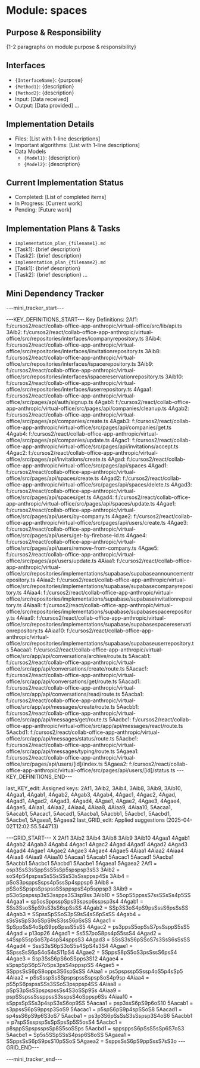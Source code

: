 # Module: spaces

## Purpose & Responsibility
{1-2 paragraphs on module purpose & responsibility}

## Interfaces
* `{InterfaceName}`: {purpose}
* `{Method1}`: {description}
* `{Method2}`: {description}
* Input: [Data received]
* Output: [Data provided]
...

## Implementation Details
* Files: [List with 1-line descriptions]
* Important algorithms: [List with 1-line descriptions]
* Data Models
    * `{Model1}`: {description}
    * `{Model2}`: {description}

## Current Implementation Status
* Completed: [List of completed items]
* In Progress: [Current work]
* Pending: [Future work]

## Implementation Plans & Tasks
* `implementation_plan_{filename1}.md`
* [Task1]: {brief description}
* [Task2]: {brief description}
* `implementation_plan_{filename2}.md`
* [Task1]: {brief description}
* [Task2]: {brief description} 
...

## Mini Dependency Tracker
---mini_tracker_start---

---KEY_DEFINITIONS_START---
Key Definitions:
2Af1: f:/cursos2/react/collab-office-app-anthropic/virtual-office/src/lib/api.ts
3Aib2: f:/cursos2/react/collab-office-app-anthropic/virtual-office/src/repositories/interfaces/icompanyrepository.ts
3Aib4: f:/cursos2/react/collab-office-app-anthropic/virtual-office/src/repositories/interfaces/iinvitationrepository.ts
3Aib8: f:/cursos2/react/collab-office-app-anthropic/virtual-office/src/repositories/interfaces/ispacerepository.ts
3Aib9: f:/cursos2/react/collab-office-app-anthropic/virtual-office/src/repositories/interfaces/ispacereservationrepository.ts
3Aib10: f:/cursos2/react/collab-office-app-anthropic/virtual-office/src/repositories/interfaces/iuserrepository.ts
4Agaa1: f:/cursos2/react/collab-office-app-anthropic/virtual-office/src/pages/api/auth/signup.ts
4Agab1: f:/cursos2/react/collab-office-app-anthropic/virtual-office/src/pages/api/companies/cleanup.ts
4Agab2: f:/cursos2/react/collab-office-app-anthropic/virtual-office/src/pages/api/companies/create.ts
4Agab3: f:/cursos2/react/collab-office-app-anthropic/virtual-office/src/pages/api/companies/get.ts
4Agab4: f:/cursos2/react/collab-office-app-anthropic/virtual-office/src/pages/api/companies/update.ts
4Agac1: f:/cursos2/react/collab-office-app-anthropic/virtual-office/src/pages/api/invitations/accept.ts
4Agac2: f:/cursos2/react/collab-office-app-anthropic/virtual-office/src/pages/api/invitations/create.ts
4Agad: f:/cursos2/react/collab-office-app-anthropic/virtual-office/src/pages/api/spaces
4Agad1: f:/cursos2/react/collab-office-app-anthropic/virtual-office/src/pages/api/spaces/create.ts
4Agad2: f:/cursos2/react/collab-office-app-anthropic/virtual-office/src/pages/api/spaces/delete.ts
4Agad3: f:/cursos2/react/collab-office-app-anthropic/virtual-office/src/pages/api/spaces/get.ts
4Agad4: f:/cursos2/react/collab-office-app-anthropic/virtual-office/src/pages/api/spaces/update.ts
4Agae1: f:/cursos2/react/collab-office-app-anthropic/virtual-office/src/pages/api/users/by-company.ts
4Agae2: f:/cursos2/react/collab-office-app-anthropic/virtual-office/src/pages/api/users/create.ts
4Agae3: f:/cursos2/react/collab-office-app-anthropic/virtual-office/src/pages/api/users/get-by-firebase-id.ts
4Agae4: f:/cursos2/react/collab-office-app-anthropic/virtual-office/src/pages/api/users/remove-from-company.ts
4Agae5: f:/cursos2/react/collab-office-app-anthropic/virtual-office/src/pages/api/users/update.ts
4Aiaa1: f:/cursos2/react/collab-office-app-anthropic/virtual-office/src/repositories/implementations/supabase/supabaseannouncementrepository.ts
4Aiaa2: f:/cursos2/react/collab-office-app-anthropic/virtual-office/src/repositories/implementations/supabase/supabasecompanyrepository.ts
4Aiaa4: f:/cursos2/react/collab-office-app-anthropic/virtual-office/src/repositories/implementations/supabase/supabaseinvitationrepository.ts
4Aiaa8: f:/cursos2/react/collab-office-app-anthropic/virtual-office/src/repositories/implementations/supabase/supabasespacerepository.ts
4Aiaa9: f:/cursos2/react/collab-office-app-anthropic/virtual-office/src/repositories/implementations/supabase/supabasespacereservationrepository.ts
4Aiaa10: f:/cursos2/react/collab-office-app-anthropic/virtual-office/src/repositories/implementations/supabase/supabaseuserrepository.ts
5Aacaa1: f:/cursos2/react/collab-office-app-anthropic/virtual-office/src/app/api/conversations/archive/route.ts
5Aacab1: f:/cursos2/react/collab-office-app-anthropic/virtual-office/src/app/api/conversations/create/route.ts
5Aacac1: f:/cursos2/react/collab-office-app-anthropic/virtual-office/src/app/api/conversations/get/route.ts
5Aacad1: f:/cursos2/react/collab-office-app-anthropic/virtual-office/src/app/api/conversations/read/route.ts
5Aacba1: f:/cursos2/react/collab-office-app-anthropic/virtual-office/src/app/api/messages/create/route.ts
5Aacbb1: f:/cursos2/react/collab-office-app-anthropic/virtual-office/src/app/api/messages/get/route.ts
5Aacbc1: f:/cursos2/react/collab-office-app-anthropic/virtual-office/src/app/api/messages/react/route.ts
5Aacbd1: f:/cursos2/react/collab-office-app-anthropic/virtual-office/src/app/api/messages/status/route.ts
5Aacbe1: f:/cursos2/react/collab-office-app-anthropic/virtual-office/src/app/api/messages/typing/route.ts
5Agaea1: f:/cursos2/react/collab-office-app-anthropic/virtual-office/src/pages/api/users/[id]/index.ts
5Agaea2: f:/cursos2/react/collab-office-app-anthropic/virtual-office/src/pages/api/users/[id]/status.ts
---KEY_DEFINITIONS_END---

last_KEY_edit: Assigned keys: 2Af1, 3Aib2, 3Aib4, 3Aib8, 3Aib9, 3Aib10, 4Agaa1, 4Agab1, 4Agab2, 4Agab3, 4Agab4, 4Agac1, 4Agac2, 4Agad, 4Agad1, 4Agad2, 4Agad3, 4Agad4, 4Agae1, 4Agae2, 4Agae3, 4Agae4, 4Agae5, 4Aiaa1, 4Aiaa2, 4Aiaa4, 4Aiaa8, 4Aiaa9, 4Aiaa10, 5Aacaa1, 5Aacab1, 5Aacac1, 5Aacad1, 5Aacba1, 5Aacbb1, 5Aacbc1, 5Aacbd1, 5Aacbe1, 5Agaea1, 5Agaea2
last_GRID_edit: Applied suggestions (2025-04-02T12:02:55.544713)

---GRID_START---
X 2Af1 3Aib2 3Aib4 3Aib8 3Aib9 3Aib10 4Agaa1 4Agab1 4Agab2 4Agab3 4Agab4 4Agac1 4Agac2 4Agad 4Agad1 4Agad2 4Agad3 4Agad4 4Agae1 4Agae2 4Agae3 4Agae4 4Agae5 4Aiaa1 4Aiaa2 4Aiaa4 4Aiaa8 4Aiaa9 4Aiaa10 5Aacaa1 5Aacab1 5Aacac1 5Aacad1 5Aacba1 5Aacbb1 5Aacbc1 5Aacbd1 5Aacbe1 5Agaea1 5Agaea2
2Af1 = osp3SsS3sSppSsS5sSp5spspsp3sS3
3Aib2 = soS4pS4pspssSsSSsSSsS3sSssppsp4Ss
3Aib4 = pSoS3psppsSsps4p5ssSp4sppsp6
3Aib8 = pSSoSSpspsSpspssSSsppspsS4p5sppsp3
3Aib9 = pS3oSpspssp3sS3sspps3S3sp9ss
3Aib10 = S5opS5ppssS7ssSSsSs4p5SS
4Agaa1 = sp5osSppsspSps3Sspsp6sspsp3s4
4Agab1 = SSs3SsoS5pS9sS3sS6spSsSS
4Agab2 = SSp3S3oS4pS9psSssS6psSsSS
4Agab3 = SSpssSpSSoS3pS9sS4sS6pSsSS
4Agab4 = sSsSsSpS3oSSpS9sS3ssS6pSsSS
4Agac1 = SpSppSsS4oSpS9ppSpssS5sS5
4Agac2 = ps3ppsS5opSsS7psSsppS5sS5
4Agad = p13op26
4Agad1 = Ss5S7poS8ps4pS5ssS4
4Agad2 = s4SspS5spSoS7p4spS4sppsS3
4Agad3 = SSsS3sS6pSSoS7s3SsS6sSsSS
4Agad4 = SssS3sS6pS3oS5s4SpS4s3S4
4Agae1 = SSpssSsS6pS4oS4sS11pS4
4Agae2 = SSppsS8pS5oS3psSssS6psS4
4Agae3 = Ssp3SsS6pS6oSSpps3S12
4Agae4 = sSpspSpS6pS7oSps3psS4sppspSS
4Agae5 = SSppsSsS6pS8opps3S6spSsSS
4Aiaa1 = ps5pspssp5Sssp4oS5p4sSp5
4Aiaa2 = pSsSsspSsSSpspspssSspspSoS4p9sp
4Aiaa4 = pS5pS6pspssSSs3SSoS3psppsp4SS
4Aiaa8 = pSpS3pSsSSpspspssSs4S3oSSp9Ss
4Aiaa9 = pspSSspssSssppssS3sspsS4oSppsp6Ss
4Aiaa10 = sSppsSpSSs3p4spS3sS6op9SS
5Aacaa1 = psp3ssS6pS9p6oS10
5Aacab1 = s3ppssS6pS9ppsp3SoS9
5Aacac1 = p5spS6pS9p4spSSoS8
5Aacad1 = sp4ssS6pS9p6S3oS7
5Aacba1 = ps3p3S6pSsSsS3sSspsp3S4oS6
5Aacbb1 = p7spSSsspspSsSpSpsSp5S5osS4
5Aacbc1 = p8sppSSpspsspsSp8S5soSSps
5Aacbd1 = sppsppsS6pSsS5sSp6S7oS3
5Aacbe1 = Sp5s5SSpSSsS4psp6S8oSS
5Agaea1 = SSppsSsS6pS9psS10pSSoS
5Agaea2 = SsppsSsS6pS9ppSssS7sS3o
---GRID_END---

---mini_tracker_end---
